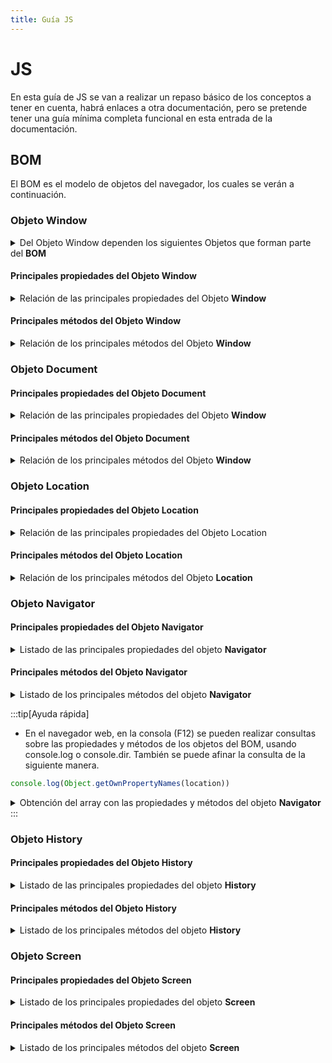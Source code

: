 ```yaml
---
title: Guía JS
---
```

# JS
En esta guía de JS se van a realizar un repaso básico de los conceptos a tener en cuenta, habrá enlaces a otra documentación, pero se pretende tener una guía mínima completa funcional en esta entrada de la documentación.
## BOM
El BOM es el modelo de objetos del navegador, los cuales se verán a continuación.

### Objeto Window 
<details>
<summary>
Del Objeto Window dependen los siguientes Objetos que forman parte del <b>BOM</b>
</summary>

- **document**: *representa el DOM*
- **location**: *información sobre la URL*
- **navigator**: *información sobre el navegador*
- **screen**: *información sobre la pantalla del user*
- **history**: *contenido del historial e interacción con el mismo*

</details>

#### Principales propiedades del Objeto Window
<details>
<summary>
Relación de las principales propiedades del Objeto <b>Window</b>
</summary>

- **innerWidth/innerHeight**: *ancho y altura interior de la ventana*
- **outerWidth/outerHeight**:
- **scrollX, scrollY**: *número de pixeles que el documento ha sido desplazado*
- **opener**: *hace referencia a la ventana que abrió otra ventana a través del método open()*
:::warning[Reverse tabnabbing]
En los enlaces de apertura de ventanas usar los siguientes tags
```html
target="_blank" rel="noopener" 
```
:::
- **storage**: *es un objeto que permite almacenar valores, existen dos implementaciones diferentes, **localStorage** y **sessionStoraga***
- **console^**: permite mostrar datos por consola, dispone de uno interesantes métodos como son, log(), dir(), error().

</details>


#### Principales métodos del Objeto Window
<details>
<summary>
Relación de los principales métodos del Objeto <b>Window</b>
</summary>

- **window.alert()**
- **window.prompt()**
- **window.confirm()**
- **window.open(<url>, <name>, <características>)**
:::tip[Características]
Dentro de las características, que van todas en un solo bloque entrecomillado, destacan algunas como son: width, height, left, top, scrollbars, resizable, toolbar, menubar, status, location
:::
- **window.close()**
- **window.scroll(x,y): desplaza a esas coordenadas**
- **window.scrollTo(x, y)**
- **window.scrollBy(x, y)**
- **setInterval()**
- **clearInterval()**
- **setTimeout()**
- **clearTimeOut()**
- **print()**

</details>

### Objeto Document
#### Principales propiedades del Objeto Document
<details>
<summary>
Relación de las principales propiedades del Objeto <b>Window</b>
</summary>

- **title**: *título del documento, el título de la página*
- **body**: *elemento HTML del body de la página*
- **head**: *elemento HTML del head de la página*
- **URL**: *devuelve la URL*
- **domain**: *devuelve el dominio*
- **cookie**: *permite la lectura de cookies*
- **readyState**: *nivel de carga del documento*

</details>

#### Principales métodos del Objeto Document
<details>
<summary>
Relación de los principales métodos del Objeto <b>Window</b>
</summary>

- **getElementById**
- **getElementsByClassName**
- **getElementsByTagName**
- **querySelector**
- **querySelectorAll**
- **createElement**
- **createTextNode**
- **appenchild**
- **removeChild**
- **replaceChild**
- **write**
- **open/close:** *abre / cierra el flujo de escritura*
- **addEventListener**

</details>

### Objeto Location
#### Principales propiedades del Objeto Location
<details>
<summary>
Relación de las principales propiedades del Objeto Location
</summary>

- **href**: *URL completa, para leer o redireccionar.*
- **origin**: *muestra el Protocolo, el Host y el Puerto.*
- **protocolo**: *muestra el protocolo de la URL*
- **host**: *muestra el Hostname y el Puerto*
- **hostname**: *muestra solo el dominio*
- **port**: *muestra solo el puerto*
- **pathname**: *muestra la URL después del Hostname (/pathname)*
- **search**: *las queries (?)*
- **hash**: *las anclas (#)*

</details>

#### Principales métodos del Objeto Location
<details>
<summary>
Relación de los principales métodos del Objeto <b>Location</b>
</summary>

- **assing**: *permite la cargade una nueva URL (forma parte del historial)*
- **replace:** *carga una nueva URL (no se puede volver atrás, no forma parte del historial)*
- **reload**: *recarga la URL*
- **toString**: *devuelve una URL como una cadena*
- **valueOf**: *devuelve el objeto*

</details>


### Objeto Navigator
#### Principales propiedades del Objeto Navigator
<details>
<summary>
Listado de las principales propiedades del objeto <b>Navigator</b>
</summary>

- **userAgent**: *identifica el el navegador y el OS*
- **appName**: *nombre del navegador*
- **appVersion**: *versión del navegador*
- **platform**: *plataforma y OS*
- **languaje**: *idioma*
- **languajes**: *array de los idiomas*
- **onLine**: *valor booleano para comprobar la conectividad a internet*
- **cookieEnabled**: *si las cookies están habilitadas*
- **connection**: *información de la conexión*
</details>

#### Principales métodos del Objeto Navigator
<details>
<summary>
Listado de los principales métodos del objeto <b>Navigator</b>
</summary>

- javaEnabled(): si hay soporte para Java
- permissions.query(): permite consultar permisos del navegador
</details>

:::tip[Ayuda rápida]
- En el navegador web, en la consola (F12) se pueden realizar consultas sobre las propiedades y métodos de los objetos del BOM, usando console.log o console.dir. También se puede afinar la consulta de la siguiente manera.
```javascript
console.log(Object.getOwnPropertyNames(location))
```
<details>
<summary>
Obtención del array con las propiedades y métodos del objeto <b>Navigator</b>
</summary>

```javascript

Array(14) [ "href", "origin", "protocol", "host", "hostname", "port", "pathname", "search", "hash", "assign", … ]​
0: "href"
1: "origin"
2: "protocol"
3: "host"
4: "hostname"
5: "port"
6: "pathname"
7: "search"
8: "hash"
9: "assign"
10: "replace"
11: "reload"
12: "toString"
13: "valueOf"
​
length: 14
```

</details>
:::


### Objeto History
#### Principales propiedades del Objeto History
<details>
<summary>
Listado de las principales propiedades del objeto <b>History</b>
</summary>

- **length**: *contenido de registros en el historial*
- **scrollRestoration**: *control del scroll en páginas SPA, mediante auto intentará volver a la página anterior, pero con manual se puede especificar el scroll y donde ir, algo muy útil en SPA dado el estilo de programación de este estilo que simula en un solo documento la carga de páginas*

</details>

#### Principales métodos del Objeto History
<details>
<summary>
Listado de los principales métodos del objeto <b>History</b>
</summary>

- **back**: *retrocede en el historial*
- **forward**: *avanzar en el historial*
- **go**: *va a una determinada posición en el historial
- **pushState(state, title, url)**: añade una entrada al historial sin refresco de página. Especialmente útil para páginas SPA.*
- **replaceState(state, title, url)**: *reemplaza la entrada del historial*
- **state**: *el estado actual si se ha usado pushState para agregar una entrada al historial.*

</details>


### Objeto Screen
#### Principales propiedades del Objeto Screen
<details>
<summary>
Listado de los principales propiedades del objeto <b>Screen</b>
</summary>

- **width**: *ancho de pantalla*
- **height**: *altura de la pantalla*
- **availWidth**: *ancho de pantalla disponible*
- **availHeight**: *altura de pantalla disponible*
- **colorDepth**: *número bits profundidad color*
- **pixelDepth**: *profundidad de color (suele ser como colorDepth)*
- **orientation**: *orientación de la pantalla*

</details>

#### Principales métodos del Objeto Screen
<details>
<summary>
Listado de los principales métodos del objeto <b>Screen</b>
</summary>

- **orientation.lock**: *bloquear la pantalla*
- **orientation.unlock**: *desbloquear la pantalla*

</details>


